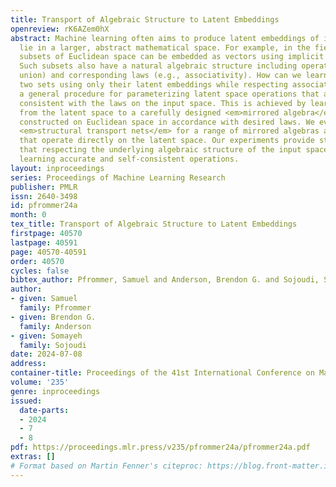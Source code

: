 ```yaml
---
title: Transport of Algebraic Structure to Latent Embeddings
openreview: rK6AZem0hX
abstract: Machine learning often aims to produce latent embeddings of inputs which
  lie in a larger, abstract mathematical space. For example, in the field of 3D modeling,
  subsets of Euclidean space can be embedded as vectors using implicit neural representations.
  Such subsets also have a natural algebraic structure including operations (e.g.,
  union) and corresponding laws (e.g., associativity). How can we learn to "union"
  two sets using only their latent embeddings while respecting associativity? We propose
  a general procedure for parameterizing latent space operations that are provably
  consistent with the laws on the input space. This is achieved by learning a bijection
  from the latent space to a carefully designed <em>mirrored algebra</em> which is
  constructed on Euclidean space in accordance with desired laws. We evaluate these
  <em>structural transport nets</em> for a range of mirrored algebras against baselines
  that operate directly on the latent space. Our experiments provide strong evidence
  that respecting the underlying algebraic structure of the input space is key for
  learning accurate and self-consistent operations.
layout: inproceedings
series: Proceedings of Machine Learning Research
publisher: PMLR
issn: 2640-3498
id: pfrommer24a
month: 0
tex_title: Transport of Algebraic Structure to Latent Embeddings
firstpage: 40570
lastpage: 40591
page: 40570-40591
order: 40570
cycles: false
bibtex_author: Pfrommer, Samuel and Anderson, Brendon G. and Sojoudi, Somayeh
author:
- given: Samuel
  family: Pfrommer
- given: Brendon G.
  family: Anderson
- given: Somayeh
  family: Sojoudi
date: 2024-07-08
address:
container-title: Proceedings of the 41st International Conference on Machine Learning
volume: '235'
genre: inproceedings
issued:
  date-parts:
  - 2024
  - 7
  - 8
pdf: https://proceedings.mlr.press/v235/pfrommer24a/pfrommer24a.pdf
extras: []
# Format based on Martin Fenner's citeproc: https://blog.front-matter.io/posts/citeproc-yaml-for-bibliographies/
---
```

